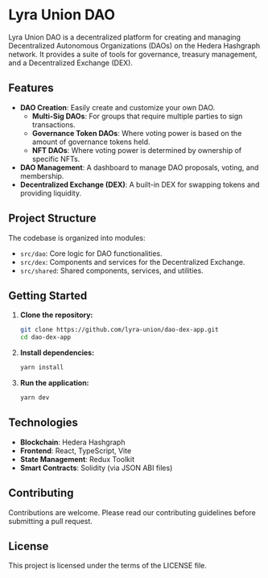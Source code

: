 # Lyra Union DAO

Lyra Union DAO is a decentralized platform for creating and managing Decentralized Autonomous Organizations (DAOs) on the Hedera Hashgraph network. It provides a suite of tools for governance, treasury management, and a Decentralized Exchange (DEX).

## Features

- **DAO Creation**: Easily create and customize your own DAO.
  - **Multi-Sig DAOs**: For groups that require multiple parties to sign transactions.
  - **Governance Token DAOs**: Where voting power is based on the amount of governance tokens held.
  - **NFT DAOs**: Where voting power is determined by ownership of specific NFTs.
- **DAO Management**: A dashboard to manage DAO proposals, voting, and membership.
- **Decentralized Exchange (DEX)**: A built-in DEX for swapping tokens and providing liquidity.

## Project Structure

The codebase is organized into modules:

- `src/dao`: Core logic for DAO functionalities.
- `src/dex`: Components and services for the Decentralized Exchange.
- `src/shared`: Shared components, services, and utilities.

## Getting Started

1.  **Clone the repository:**
    ```bash
    git clone https://github.com/lyra-union/dao-dex-app.git
    cd dao-dex-app
    ```

2.  **Install dependencies:**
    ```bash
    yarn install
    ```

3.  **Run the application:**
    ```bash
    yarn dev
    ```

## Technologies

- **Blockchain**: Hedera Hashgraph
- **Frontend**: React, TypeScript, Vite
- **State Management**: Redux Toolkit
- **Smart Contracts**: Solidity (via JSON ABI files)

## Contributing

Contributions are welcome. Please read our contributing guidelines before submitting a pull request.

## License

This project is licensed under the terms of the LICENSE file.
